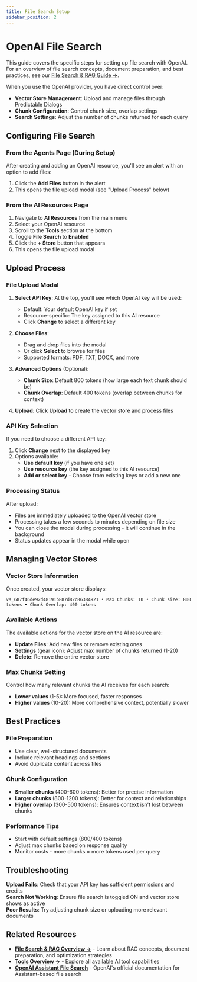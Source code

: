 ```yaml
---
title: File Search Setup  
sidebar_position: 2
---
```


# OpenAI File Search

This guide covers the specific steps for setting up file search with OpenAI. For an overview of file search concepts, document preparation, and best practices, see our [File Search & RAG Guide →](/docs/tools/file-search).

When you use the OpenAI provider, you have direct control over:

- **Vector Store Management**: Upload and manage files through Predictable Dialogs
- **Chunk Configuration**: Control chunk size, overlap settings  
- **Search Settings**: Adjust the number of chunks returned for each query

## Configuring File Search

### From the Agents Page (During Setup)

After creating and adding an OpenAI resource, you'll see an alert with an option to add files:

1. Click the **Add Files** button in the alert
2. This opens the file upload modal (see "Upload Process" below)

### From the AI Resources Page

1. Navigate to **AI Resources** from the main menu
2. Select your OpenAI resource
3. Scroll to the **Tools** section at the bottom
4. Toggle **File Search** to **Enabled**
5. Click the **+ Store** button that appears
6. This opens the file upload modal

## Upload Process

### File Upload Modal

1. **Select API Key**: At the top, you'll see which OpenAI key will be used:
   - Default: Your default OpenAI key if set
   - Resource-specific: The key assigned to this AI resource
   - Click **Change** to select a different key

2. **Choose Files**: 
   - Drag and drop files into the modal
   - Or click **Select** to browse for files
   - Supported formats: PDF, TXT, DOCX, and more

3. **Advanced Options** (Optional):
   - **Chunk Size**: Default 800 tokens (how large each text chunk should be)
   - **Chunk Overlap**: Default 400 tokens (overlap between chunks for context)

4. **Upload**: Click **Upload** to create the vector store and process files

### API Key Selection

If you need to choose a different API key:

1. Click **Change** next to the displayed key
2. Options available:
   - **Use default key** (if you have one set)
   - **Use resource key** (the key assigned to this AI resource)
   - **Add or select key** - Choose from existing keys or add a new one

### Processing Status

After upload:
- Files are immediately uploaded to the OpenAI vector store
- Processing takes a few seconds to minutes depending on file size
- You can close the modal during processing - it will continue in the background
- Status updates appear in the modal while open

## Managing Vector Stores

### Vector Store Information

Once created, your vector store displays:
```
vs_687f46de92d48191b887d82c86384921 • Max Chunks: 10 • Chunk size: 800 tokens • Chunk Overlap: 400 tokens
```

### Available Actions
The available actions for the vector store on the AI resource are:
- **Update Files**: Add new files or remove existing ones
- **Settings** (gear icon): Adjust max number of chunks returned (1-20)
- **Delete**: Remove the entire vector store

### Max Chunks Setting

Control how many relevant chunks the AI receives for each search:
- **Lower values** (1-5): More focused, faster responses
- **Higher values** (10-20): More comprehensive context, potentially slower

## Best Practices

### File Preparation
- Use clear, well-structured documents
- Include relevant headings and sections
- Avoid duplicate content across files

### Chunk Configuration
- **Smaller chunks** (400-600 tokens): Better for precise information
- **Larger chunks** (800-1200 tokens): Better for context and relationships
- **Higher overlap** (300-500 tokens): Ensures context isn't lost between chunks

### Performance Tips
- Start with default settings (800/400 tokens)
- Adjust max chunks based on response quality
- Monitor costs - more chunks = more tokens used per query

## Troubleshooting

**Upload Fails**: Check that your API key has sufficient permissions and credits<br/>
**Search Not Working**: Ensure file search is toggled ON and vector store shows as active <br/>
**Poor Results**: Try adjusting chunk size or uploading more relevant documents<br/>

## Related Resources

- **[File Search & RAG Overview →](/docs/tools/file-search)** - Learn about RAG concepts, document preparation, and optimization strategies
- **[Tools Overview →](/docs/tools/overview)** - Explore all available AI tool capabilities
- **[OpenAI Assistant File Search](https://platform.openai.com/docs/assistants/tools/file-search)** - OpenAI's official documentation for Assistant-based file search